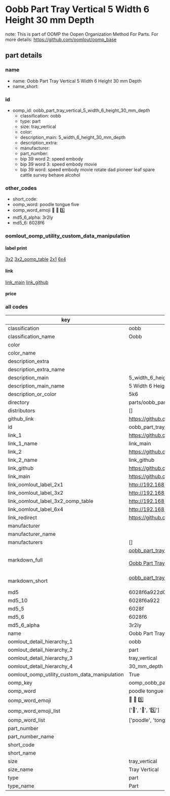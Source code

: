 # Oobb Part Tray Vertical 5 Width 6 Height 30 mm Depth  

note: This is part of OOMP the Oopen Organization Method For Parts. For more details: https://github.com/oomlout/oomp_base

##  part details
  







### name
* name: Oobb Part Tray Vertical 5 Width 6 Height 30 mm Depth
* name_short: 
### id
* oomp_id: oobb_part_tray_vertical_5_width_6_height_30_mm_depth
  * classification: oobb
  * type: part
  * size: tray_vertical
  * color: 
  * description_main: 5_width_6_height_30_mm_depth
  * description_extra: 
  * manufacturer: 
  * part_number: 
  * bip 39 word 2: speed embody
  * bip 39 word 3: speed embody movie
  * bip 39 word: speed embody movie rotate dad pioneer leaf spare cattle survey behave alcohol

### other_codes
* short_code: 
* oomp_word: poodle tongue five
* oomp_word_emoji :poodle: :tongue: :five:
* md5_6_alpha: 3r2ly
* md5_6: 6028f6






### oomlout_oomp_utility_custom_data_manipulation
#### label print
[3x2](http://192.168.1.245:1112/?label=oomp%203r2ly)
[3x2_oomp_table](http://192.168.1.108:1112/?label=oomp%203r2ly)
[2x1](http://192.168.1.242:1112/?label=oomp%203r2ly)
[6x4](http://192.168.1.55:1112/?label=oomp%203r2ly)    

#### link

[link_main](https://github.com/oomlout/oomlout_oomp_version_1_messy/tree/main/parts/oobb_part_tray_vertical_5_width_6_height_30_mm_depth) [link_github](https://github.com/oomlout/oomlout_oomp_version_1_messy/tree/main/parts/oobb_part_tray_vertical_5_width_6_height_30_mm_depth)                             

#### price







### all codes 
| key | value |  
| --- | --- |  
| classification | oobb |  
| classification_name | Oobb |  
| color |  |  
| color_name |  |  
| description_extra |  |  
| description_extra_name |  |  
| description_main | 5_width_6_height_30_mm_depth |  
| description_main_name | 5 Width 6 Height 30 mm Depth |  
| description_or_color | 5k6 |  
| directory | parts/oobb_part_tray_vertical_5_width_6_height_30_mm_depth |  
| distributors | [] |  
| github_link | https://github.com/oomlout/oomlout_oomp_part_src/tree/main/parts/oobb_part_tray_vertical_5_width_6_height_30_mm_depth |  
| id | oobb_part_tray_vertical_5_width_6_height_30_mm_depth |  
| link_1 | https://github.com/oomlout/oomlout_oomp_version_1_messy/tree/main/parts/oobb_part_tray_vertical_5_width_6_height_30_mm_depth |  
| link_1_name | link_main |  
| link_2 | https://github.com/oomlout/oomlout_oomp_version_1_messy/tree/main/parts/oobb_part_tray_vertical_5_width_6_height_30_mm_depth |  
| link_2_name | link_github |  
| link_github | https://github.com/oomlout/oomlout_oomp_version_1_messy/tree/main/parts/oobb_part_tray_vertical_5_width_6_height_30_mm_depth |  
| link_main | https://github.com/oomlout/oomlout_oomp_version_1_messy/tree/main/parts/oobb_part_tray_vertical_5_width_6_height_30_mm_depth |  
| link_oomlout_label_2x1 | http://192.168.1.242:1112/?label=oomp%203r2ly |  
| link_oomlout_label_3x2 | http://192.168.1.245:1112/?label=oomp%203r2ly |  
| link_oomlout_label_3x2_oomp_table | http://192.168.1.108:1112/?label=oomp%203r2ly |  
| link_oomlout_label_6x4 | http://192.168.1.55:1112/?label=oomp%203r2ly |  
| link_redirect | https://github.com/oomlout/oomlout_oomp_version_1_messy/tree/main/parts/oobb_part_tray_vertical_5_width_6_height_30_mm_depth |  
| manufacturer |  |  
| manufacturer_name |  |  
| manufacturers | [] |  
| markdown_full | [oobb_part_tray_vertical_5_width_6_height_30_mm_depth](none)<br>[](none)<br>[Oobb Part Tray Vertical 5 Width 6 Height 30 Mm Depth](none)<br><br> |  
| markdown_short | [oobb_part_tray_vertical_5_width_6_height_30_mm_depth](none)<br><br> |  
| md5 | 6028f6a922d06fd6949b7bc321d21e88 |  
| md5_10 | 6028f6a922 |  
| md5_5 | 6028f |  
| md5_6 | 6028f6 |  
| md5_6_alpha | 3r2ly |  
| name | Oobb Part Tray Vertical 5 Width 6 Height 30 mm Depth |  
| oomlout_detail_hierarchy_1 | oobb |  
| oomlout_detail_hierarchy_2 | part |  
| oomlout_detail_hierarchy_3 | tray_vertical |  
| oomlout_detail_hierarchy_4 | 30_mm_depth |  
| oomlout_oomp_utility_custom_data_manipulation | True |  
| oomp_key | oomp_oobb_part_tray_vertical_5_width_6_height_30_mm_depth |  
| oomp_word | poodle tongue five |  
| oomp_word_emoji | :poodle: :tongue: :five: |  
| oomp_word_emoji_list | [':poodle:', ':tongue:', ':five:'] |  
| oomp_word_list | ['poodle', 'tongue', 'five'] |  
| part_number |  |  
| part_number_name |  |  
| short_code |  |  
| short_name |  |  
| size | tray_vertical |  
| size_name | Tray Vertical |  
| type | part |  
| type_name | Part |  
